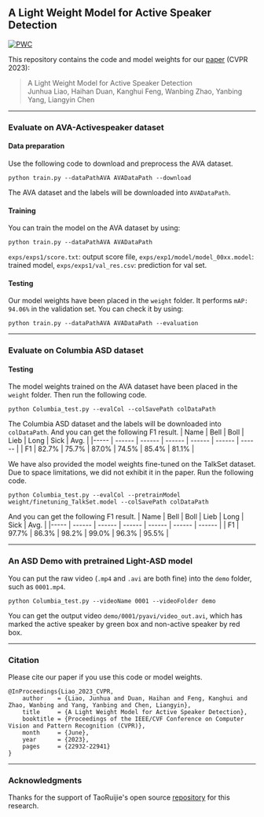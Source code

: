 ## A Light Weight Model for Active Speaker Detection
[![PWC](https://img.shields.io/endpoint.svg?url=https://paperswithcode.com/badge/a-light-weight-model-for-active-speaker/audio-visual-active-speaker-detection-on-ava)](https://paperswithcode.com/sota/audio-visual-active-speaker-detection-on-ava?p=a-light-weight-model-for-active-speaker)

This repository contains the code and model weights for our [paper](https://openaccess.thecvf.com/content/CVPR2023/papers/Liao_A_Light_Weight_Model_for_Active_Speaker_Detection_CVPR_2023_paper.pdf) (CVPR 2023):

> A Light Weight Model for Active Speaker Detection  
> Junhua Liao, Haihan Duan, Kanghui Feng, Wanbing Zhao, Yanbing Yang, Liangyin Chen


***
### Evaluate on AVA-Activespeaker dataset 

#### Data preparation
Use the following code to download and preprocess the AVA dataset.
```
python train.py --dataPathAVA AVADataPath --download 
```
The AVA dataset and the labels will be downloaded into `AVADataPath`.

#### Training
You can train the model on the AVA dataset by using:
```
python train.py --dataPathAVA AVADataPath
```
`exps/exps1/score.txt`: output score file, `exps/exp1/model/model_00xx.model`: trained model, `exps/exps1/val_res.csv`: prediction for val set.

#### Testing
Our model weights have been placed in the `weight` folder. It performs `mAP: 94.06%` in the validation set. You can check it by using: 
```
python train.py --dataPathAVA AVADataPath --evaluation
```


***
### Evaluate on Columbia ASD dataset

#### Testing
The model weights trained on the AVA dataset have been placed in the `weight` folder. Then run the following code.
```
python Columbia_test.py --evalCol --colSavePath colDataPath
```
The Columbia ASD dataset and the labels will be downloaded into `colDataPath`. And you can get the following F1 result.
| Name |  Bell  |  Boll  |  Lieb  |  Long  |  Sick  |  Avg.  |
|----- | ------ | ------ | ------ | ------ | ------ | ------ |
|  F1  |  82.7% |  75.7% |  87.0% |  74.5% |  85.4% |  81.1% |

We have also provided the model weights fine-tuned on the TalkSet dataset. Due to space limitations, we did not exhibit it in the paper. Run the following code.
```
python Columbia_test.py --evalCol --pretrainModel weight/finetuning_TalkSet.model --colSavePath colDataPath
```
And you can get the following F1 result.
| Name |  Bell  |  Boll  |  Lieb  |  Long  |  Sick  |  Avg.  |
|----- | ------ | ------ | ------ | ------ | ------ | ------ |
|  F1  |  97.7% |  86.3% |  98.2% |  99.0% |  96.3% |  95.5% |


***
### An ASD Demo with pretrained Light-ASD model
You can put the raw video (`.mp4` and `.avi` are both fine) into the `demo` folder, such as `0001.mp4`. 
```
python Columbia_test.py --videoName 0001 --videoFolder demo
```
You can get the output video `demo/0001/pyavi/video_out.avi`, which has marked the active speaker by green box and non-active speaker by red box.


***
### Citation

Please cite our paper if you use this code or model weights. 

```
@InProceedings{Liao_2023_CVPR,
    author    = {Liao, Junhua and Duan, Haihan and Feng, Kanghui and Zhao, Wanbing and Yang, Yanbing and Chen, Liangyin},
    title     = {A Light Weight Model for Active Speaker Detection},
    booktitle = {Proceedings of the IEEE/CVF Conference on Computer Vision and Pattern Recognition (CVPR)},
    month     = {June},
    year      = {2023},
    pages     = {22932-22941}
}
```

***
### Acknowledgments
Thanks for the support of TaoRuijie's open source [repository](https://github.com/TaoRuijie/TalkNet-ASD) for this research.

